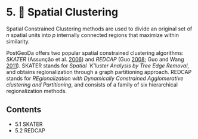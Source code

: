 # 5. 🌌 Spatial Clustering

Spatial Constrained Clustering methods are used to divide an original set of _n_ spatial units into _p_ internally connected regions that maximize within similarity. 

PostGeoDa offers two popular spatial constrained clustering algorithms: _SKATER_ \(Assunção et al. [2006](https://geodacenter.github.io/workbook/9c_spatial3/lab9c.html#ref-Assuncaoetal:06)\) and _REDCAP_ \(Guo [2008](https://geodacenter.github.io/workbook/9c_spatial3/lab9c.html#ref-Guo:08); Guo and Wang [2011](https://geodacenter.github.io/workbook/9c_spatial3/lab9c.html#ref-GuoWang:11)\). SKATER stands for _Spatial \`K’luster Analysis by Tree Edge Removal_, and obtains regionalization through a graph partitioning approach. REDCAP stands for _REgionalization with Dynamically Constrained Agglomerative clustering and Partitioning_, and consists of a family of six hierarchical regionalization methods.

## Contents

* 5.1 SKATER
* 5.2 REDCAP

